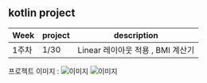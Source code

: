 ## kotlin project

| Week | project  | description |
| ------ | --- |----------- |
| 1주차 | 1/30 | Linear 레이아웃 적용 , BMI 계산기 |

프로젝트 이미지 : ![이미지](/Users/taewon/Desktop/kotlin/first_project/bmi1.png)
![이미지](/Users/taewon/Desktop/kotlin/first_project/bmi2.png)